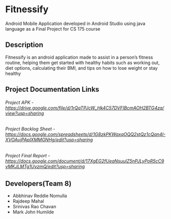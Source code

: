 # Fitnessify
Android Mobile Application developed in Android Studio using java language as a Final Project for CS 175 course

## Description
Fitnessify is an android application made to assist in a person’s fitness routine, helping them get started with healthy habits such as working out, diet options, calculating their BMI, and tips on how to lose weight or stay healthy

## Project Documentation Links 

###### Project APK - https://drive.google.com/file/d/1rQqTPJcW_Hk4C57DVFIBcmAOH2BTG4zq/view?usp=sharing

###### Project Backlog Sheet - https://docs.google.com/spreadsheets/d/1G8zkPKWaxqOQQ2stQz1cQan4I-XVOAujPAplXMMGNHg/edit?usp=sharing

###### Project Final Report - https://docs.google.com/document/d/17XgEG2fUeaNsuuIZ5nPJLyPoR5cC9vMKJLMTg1UvzmQ/edit?usp=sharing

## Developers(Team 8)
  - Abbhinav Reddie Nomulla
  - Rajdeep Mahal
  - Srinivas Rao Chavan
  - Mark John Humilde
